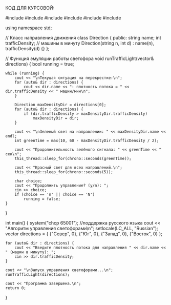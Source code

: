 КОД ДЛЯ КУРСОВОЙ:




#include <iostream>
#include <thread>
#include <chrono>
#include <vector>
#include <string>
#include <cstdlib>

using namespace std;

// Класс направления движения
class Direction {
public:
    string name;
    int trafficDensity; // машины в минуту
    Direction(string n, int d) : name(n), trafficDensity(d) {}
};

// Функция эмуляции работы светофора
void runTrafficLight(vector<Direction>& directions) {
    bool running = true;

    while (running) {
        cout << "\nТекущая ситуация на перекрестке:\n";
        for (auto& dir : directions) {
            cout << dir.name << ": плотность потока = " << dir.trafficDensity << " машин/мин\n";
        }

        Direction maxDensityDir = directions[0];
        for (auto& dir : directions) {
            if (dir.trafficDensity > maxDensityDir.trafficDensity)
                maxDensityDir = dir;
        }

        cout << "\nЗеленый свет на направлении: " << maxDensityDir.name << endl;
        int greenTime = max(10, 60 - maxDensityDir.trafficDensity / 2);

        cout << "Продолжительность зелёного сигнала: " << greenTime << " сек\n";
        this_thread::sleep_for(chrono::seconds(greenTime));

        cout << "Красный свет для всех направлений.\n";
        this_thread::sleep_for(chrono::seconds(5));

        char choice;
        cout << "Продолжить управление? (y/n): ";
        cin >> choice;
        if (choice == 'n' || choice == 'N')
            running = false;
    }
}

int main() {
    system("chcp 65001"); //поддержка русского языка
    cout << "Алгоритм управления светофорами\n";
    setlocale(LC_ALL, "Russian");
    vector<Direction> directions = {
        {"Север", 0},
        {"Юг", 0},
        {"Запад", 0},
        {"Восток", 0}
    };

    for (auto& dir : directions) {
        cout << "Введите плотность потока для направления " << dir.name << " (машин в минуту): ";
        cin >> dir.trafficDensity;
    }

    cout << "\nЗапуск управления светофорами...\n";
    runTrafficLight(directions);

    cout << "Программа завершена.\n";
    return 0;
}
